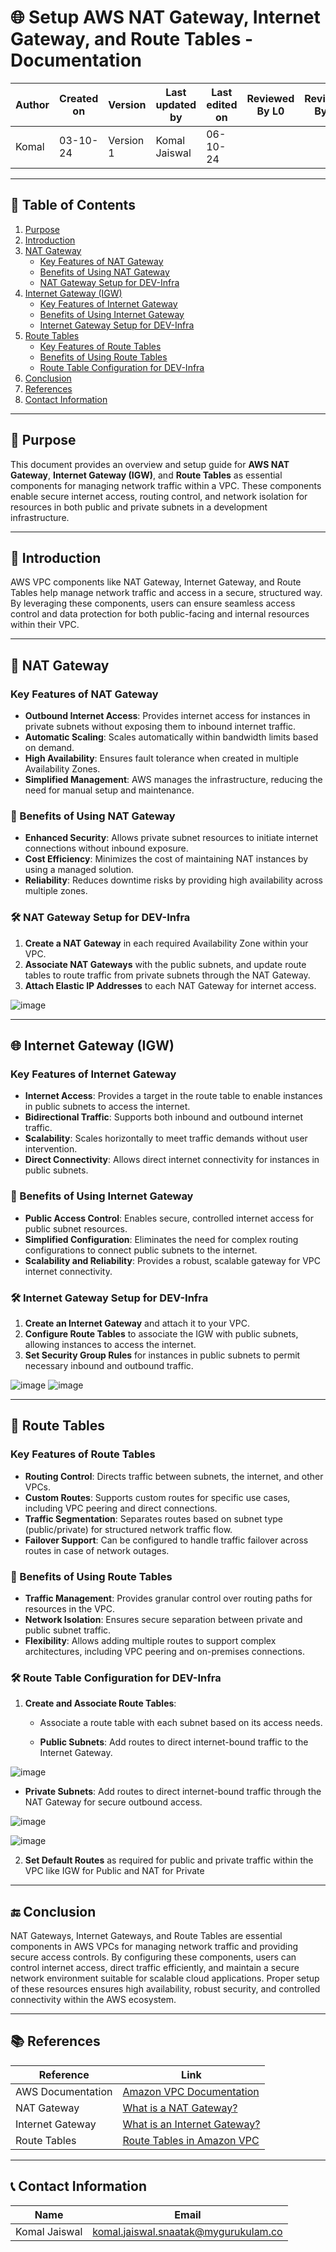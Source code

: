 # 🌐 Setup AWS NAT Gateway, Internet Gateway, and Route Tables - Documentation

| Author      | Created on | Version   | Last updated by | Last edited on | Reviewed By L0 | Reviewed By L1 | Reviewed By L2 |
|-------------|------------|-----------|-----------------|----------------|----------------|----------------|----------------| 
| Komal       | 03-10-24   | Version 1 | Komal Jaiswal   | 06-10-24       |                |                |                |

---

## 📝 Table of Contents
1. [Purpose](#purpose)
2. [Introduction](#introduction)
3. [NAT Gateway](#nat-gateway)
   - [Key Features of NAT Gateway](#key-features-of-nat-gateway)
   - [Benefits of Using NAT Gateway](#benefits-of-using-nat-gateway)
   - [NAT Gateway Setup for DEV-Infra](#nat-gateway-setup-for-dev-infra)
4. [Internet Gateway (IGW)](#internet-gateway-igw)
   - [Key Features of Internet Gateway](#key-features-of-internet-gateway)
   - [Benefits of Using Internet Gateway](#benefits-of-using-internet-gateway)
   - [Internet Gateway Setup for DEV-Infra](#internet-gateway-setup-for-dev-infra)
5. [Route Tables](#route-tables)
   - [Key Features of Route Tables](#key-features-of-route-tables)
   - [Benefits of Using Route Tables](#benefits-of-using-route-tables)
   - [Route Table Configuration for DEV-Infra](#route-table-configuration-for-dev-infra)
6. [Conclusion](#conclusion)
7. [References](#references)
8. [Contact Information](#contact-information)

---

## 📜 Purpose
This document provides an overview and setup guide for **AWS NAT Gateway**, **Internet Gateway (IGW)**, and **Route Tables** as essential components for managing network traffic within a VPC. These components enable secure internet access, routing control, and network isolation for resources in both public and private subnets in a development infrastructure.

---

## 📖 Introduction
AWS VPC components like NAT Gateway, Internet Gateway, and Route Tables help manage network traffic and access in a secure, structured way. By leveraging these components, users can ensure seamless access control and data protection for both public-facing and internal resources within their VPC.

---

## 🔑 NAT Gateway

### Key Features of NAT Gateway

- **Outbound Internet Access**: Provides internet access for instances in private subnets without exposing them to inbound internet traffic.
- **Automatic Scaling**: Scales automatically within bandwidth limits based on demand.
- **High Availability**: Ensures fault tolerance when created in multiple Availability Zones.
- **Simplified Management**: AWS manages the infrastructure, reducing the need for manual setup and maintenance.

### 🎯 Benefits of Using NAT Gateway

- **Enhanced Security**: Allows private subnet resources to initiate internet connections without inbound exposure.
- **Cost Efficiency**: Minimizes the cost of maintaining NAT instances by using a managed solution.
- **Reliability**: Reduces downtime risks by providing high availability across multiple zones.

### 🛠 NAT Gateway Setup for DEV-Infra

1. **Create a NAT Gateway** in each required Availability Zone within your VPC.
2. **Associate NAT Gateways** with the public subnets, and update route tables to route traffic from private subnets through the NAT Gateway.
3. **Attach Elastic IP Addresses** to each NAT Gateway for internet access.

![image](https://github.com/user-attachments/assets/9c9e03e6-f99b-4e5d-b0ef-2d7ad857336b)

---

## 🌐 Internet Gateway (IGW)

### Key Features of Internet Gateway

- **Internet Access**: Provides a target in the route table to enable instances in public subnets to access the internet.
- **Bidirectional Traffic**: Supports both inbound and outbound internet traffic.
- **Scalability**: Scales horizontally to meet traffic demands without user intervention.
- **Direct Connectivity**: Allows direct internet connectivity for instances in public subnets.

### 🎯 Benefits of Using Internet Gateway

- **Public Access Control**: Enables secure, controlled internet access for public subnet resources.
- **Simplified Configuration**: Eliminates the need for complex routing configurations to connect public subnets to the internet.
- **Scalability and Reliability**: Provides a robust, scalable gateway for VPC internet connectivity.

### 🛠 Internet Gateway Setup for DEV-Infra

1. **Create an Internet Gateway** and attach it to your VPC.
2. **Configure Route Tables** to associate the IGW with public subnets, allowing instances to access the internet.
3. **Set Security Group Rules** for instances in public subnets to permit necessary inbound and outbound traffic.

![image](https://github.com/user-attachments/assets/214ec00a-1c7a-4964-a791-78295eb4a04e)
![image](https://github.com/user-attachments/assets/8ae7f80b-7dae-4298-96ca-ad19beeed91d)

---

## 📜 Route Tables

### Key Features of Route Tables

- **Routing Control**: Directs traffic between subnets, the internet, and other VPCs.
- **Custom Routes**: Supports custom routes for specific use cases, including VPC peering and direct connections.
- **Traffic Segmentation**: Separates routes based on subnet type (public/private) for structured network traffic flow.
- **Failover Support**: Can be configured to handle traffic failover across routes in case of network outages.

### 🎯 Benefits of Using Route Tables

- **Traffic Management**: Provides granular control over routing paths for resources in the VPC.
- **Network Isolation**: Ensures secure separation between private and public subnet traffic.
- **Flexibility**: Allows adding multiple routes to support complex architectures, including VPC peering and on-premises connections.

### 🛠 Route Table Configuration for DEV-Infra

1. **Create and Associate Route Tables**:
   - Associate a route table with each subnet based on its access needs.

   - **Public Subnets**: Add routes to direct internet-bound traffic to the Internet Gateway.

![image](https://github.com/user-attachments/assets/d53ae22e-b9b7-44f0-8deb-16ef20a2f06a)


   - **Private Subnets**: Add routes to direct internet-bound traffic through the NAT Gateway for secure outbound access.

![image](https://github.com/user-attachments/assets/b02bbcd1-5123-4d25-a69c-df0cfe8554ad)


![image](https://github.com/user-attachments/assets/ab2edeb2-9405-4314-bae4-c373fbbac7f1)

2. **Set Default Routes** as required for public and private traffic within the VPC like IGW for Public and NAT for Private

---

## 🔚 Conclusion

NAT Gateways, Internet Gateways, and Route Tables are essential components in AWS VPCs for managing network traffic and providing secure access controls. By configuring these components, users can control internet access, direct traffic efficiently, and maintain a secure network environment suitable for scalable cloud applications. Proper setup of these resources ensures high availability, robust security, and controlled connectivity within the AWS ecosystem.

---

## 📚 References

| Reference                                   | Link                                                                                                  |
|---------------------------------------------|-------------------------------------------------------------------------------------------------------|
| AWS Documentation                           | [Amazon VPC Documentation](https://docs.aws.amazon.com/vpc/index.html)                              |
| NAT Gateway                                 | [What is a NAT Gateway?](https://docs.aws.amazon.com/vpc/latest/userguide/vpc-nat-gateway.html)    |
| Internet Gateway                            | [What is an Internet Gateway?](https://docs.aws.amazon.com/vpc/latest/userguide/VPC_Internet_Gateway.html) |
| Route Tables                                | [Route Tables in Amazon VPC](https://docs.aws.amazon.com/vpc/latest/userguide/VPC_Route_Tables.html) |

---

## 📞 Contact Information

| Name             | Email                        |
|------------------|------------------------------|
| Komal Jaiswal    | komal.jaiswal.snaatak@mygurukulam.co|
